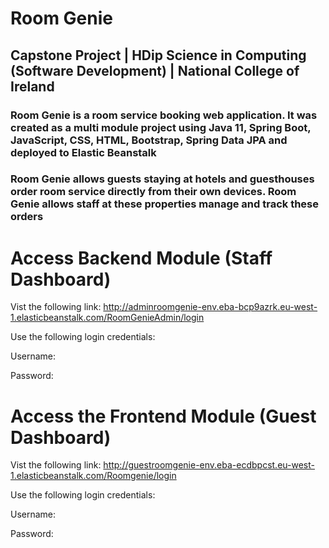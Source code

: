 # Room Genie 
## Capstone Project | HDip Science in Computing (Software Development) | National College of Ireland
### Room Genie is a room service booking web application. It was created as a multi module project using Java 11, Spring Boot, JavaScript, CSS, HTML, Bootstrap, Spring Data JPA and deployed to Elastic Beanstalk
### Room Genie allows guests staying at hotels and guesthouses order room service directly from their own devices. Room Genie allows staff at these properties manage and track these orders

# Access Backend Module (Staff Dashboard)
Vist the following link:   http://adminroomgenie-env.eba-bcp9azrk.eu-west-1.elasticbeanstalk.com/RoomGenieAdmin/login 

Use the following login credentials:

Username: 

Password:


# Access the Frontend Module (Guest Dashboard)
Vist the following link: http://guestroomgenie-env.eba-ecdbpcst.eu-west-1.elasticbeanstalk.com/Roomgenie/login

Use the following login credentials:

Username: 

Password: 


